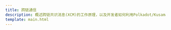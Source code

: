 ```yaml
---
title: 跨链通信
description: 概述跨链共识消息(XCM)的工作原理，以及开发者如何利用Polkadot/Kusama XCM将资产转移到 Moonbeam，或从Moonbeam转移出资产。
template: main.html
---
```


<div class='subsection-wrapper'></div>